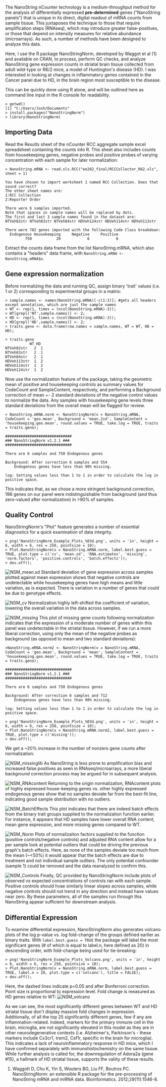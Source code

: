 The NanoString nCounter technology is a medium-throughput method for the analysis of differentially expressed __pre-determined__ genes ("NanoString panels") that is unique in its direct, digital readout of mRNA counts from sample tissue. 
This juxtaposes the technique to those that require amplification steps (RNAseq), which may introduce greater false-positives, or those that depend on intensity measures for relative abundance (microarrays). As such, a number of methods have been designed to analyze this data.

Here, I use the R package NanoStringNorm, developed by Waggot et al (1) and available on CRAN, to process, perform QC checks, and analyze NanoString gene expression counts in striatal brain tissue collected from adult wild-type or R6/2 mice, a model of Huntington's disease (HD). I was interested in looking at changes in inflammatory genes contained in the Cancer panel due to HD, in the brain region most susceptible to the disease.

This can be quickly done using R alone, and will be outlined here as command line input in the R console for readability.
```
> getwd()
[1] "C:/Users/Josh/Documents"
> install.packages("NanoStringNorm")
> library(NanoStringNorm)
```

## Importing Data

Read the Results sheet of the nCounter RCC aggregate sample excel spreadsheet containing the counts into R. 
This sheet also includes counts from housekeeping genes, negative probes and positive probes of varying concentration with each sample for later normalization:
```
> NanoString.mRNA <- read.xls.RCC("ee282_final/RCCCollector_R62.xls", sheet = 1)

You have chosen to import worksheet 1 named RCC Collection. Does that sound correct?
The other sheet names are: 
1:RCC Collection
2:Reporter Order

There were 6 samples imported. 
Note that spaces in sample names will be replaced by dots. 
The first and last 3 sample names found in the dataset are:
NTVeh82str NTVeh83str NTVeh84str HDVeh124str HDVeh114str HDVeh113str

There were 782 genes imported with the following Code Class breakdown:
  Endogenous Housekeeping     Negative     Positive 
         750           20            6            6 
```         

Extract the counts data frame from the list NanoString.mRNA, which also contains a "headers" data frame, with ```NanoString.mRNA <- NanoString.mRNA$x```.

## Gene expression normalization

Before normalizing the data and running QC, assign binary 'trait' values (i.e. 1 or 2) corresponding to experimental groups in a matrix:
```
> sample.names <- names(NanoString.mRNA)[-c(1:3)]; #gets all headers except annotation, which are just the sample names
> WT <- rep(1, times = (ncol(NanoString.mRNA)-3));
> WT[grepl('NT',sample.names)] <- 2;
> HD <- rep(1, times = (ncol(NanoString.mRNA)-3));
> HD[grepl('HD',sample.names)] <- 2;
> traits.geno <- data.frame(row.names = sample.names, WT = WT, HD = HD);

> traits.geno
           WT HD
NTVeh82str   2  1
NTVeh83str   2  1
NTVeh84str   2  1
HDVeh113str  1  2
HDVeh114str  1  2
HDVeh124str  1  2
```

Now use the normalization feature of the package, taking the geometric mean of positive and housekeeping controls as summary values for CodeCount and SampleContent, respectively, 
and performing a Background correction of mean +- 2 standard deviations of the negative control values to normalize the data. Any samples with housekeeping gene levels three standard deviations from the overall mean will be flagged for review.

```
> NanoString.mRNA.norm <- NanoStringNorm(x = NanoString.mRNA, CodeCount = 'geo.mean', Background = 'mean.2sd', SampleContent = 'housekeeping.geo.mean', round.values = TRUE, take.log = TRUE, traits = traits.geno);

##############################
### NanoStringNorm v1.2.1 ###
##############################

There are 6 samples and 750 Endogenous genes 

Background: After correction 6 samples and 554 
	Endogenous genes have less than 90% missing. 

log: Setting values less than 1 to 1 in order to calculate the log in positive space.
```
This indicates that, as we chose a more stringent background correction, 196 genes on our panel were indistinguishable from background (and thus zero-valued after normalization) in >90% of samples.

## Quality Control
NanoStringNorm's "Plot" feature generates a number of essential diagnostics for a quick examination of data integrity.
```
> png('NanoStringNorm_Example_Plots_%03d.png', units = 'in', height = 6, width = 6, res = 250, pointsize = 10);
> Plot.NanoStringNorm(x = NanoString.mRNA.norm, label.best.guess = TRUE, plot.type = c('cv', 'mean.sd', 'RNA.estimates', 'missing', 'norm.factors', 'positive.controls', 'batch.effects'));
> dev.off();
```

![NSM_mean.sd](https://github.com/jshwaa/Final_Project_Nanostring/blob/master/Images/NSN_mean.sd.png?raw=true)
Standard deviation of gene expression across samples plotted against mean expression shows that negative controls are undetectable while housekeeping genes have high means and little variation, as is expected. There is variation in a number of genes that could be due to genotype effects. 


![NSM_cv](https://github.com/jshwaa/Final_Project_Nanostring/blob/master/Images/NSN_cv.png?raw=true)
Normalization highly left-shifted the coefficient of variation, lowering the overall variation in the data across samples.

![NSM_missing](https://github.com/jshwaa/Final_Project_Nanostring/blob/master/Images/NSN_missing.png?raw=true)
This plot of missing gene counts following normalization indicates that the expression of a moderate number of genes within this panel was undetectable in the striatal tissue. However, if we run a more liberal correction, using only the mean of the negative probes as background (as opposod to mean and two standard deviations):

```
>NanoString.mRNA.norm2 <- NanoStringNorm(x = NanoString.mRNA, CodeCount = 'geo.mean', Background = 'mean', SampleContent = 'housekeeping.geo.mean', round.values = TRUE, take.log = TRUE, traits = traits.geno);

##############################
### NanoStringNorm v1.2.1 ###
##############################

There are 6 samples and 750 Endogenous genes 

Background: After correction 6 samples and 712 
	Endogenous genes have less than 90% missing. 

log: Setting values less than 1 to 1 in order to calculate the log in positive space.

> png('NanoStringNorm_Example_Plots_%03d.png', units = 'in', height = 6, width = 6, res = 250, pointsize = 10);
> Plot.NanoStringNorm(x = NanoString.mRNA.norm2, label.best.guess = TRUE, plot.type = c('missing'));
> dev.off();
```

We get a ~20% increase in the number of nonzero gene counts after normalization:

![NSM_missinglib](https://github.com/jshwaa/Final_Project_Nanostring/blob/master/Images/NSM_missinglib.png?raw=true)
As NanoString is less prone to amplification bias and increased false positives as seen in RNAseq/microarrays, a more liberal background correction process may be argued for in subsequent analysis.  

![NSM_RNAcontent](https://github.com/jshwaa/Final_Project_Nanostring/blob/master/Images/NSN_RNAcontent.png?raw=true)
Returning to the origin normalization, RNAcontent plots of highly expressed house-keeping genes vs. other highly expressed endogenous genes show that no samples deviate far from the best-fit line, indicating good sample distribution with no outliers.

![NSM_BatchEffects](https://github.com/jshwaa/Final_Project_Nanostring/blob/master/Images/NSN_BatchEffects.png?raw=true)
This plot indicates that there are indeed batch effects from the binary trait groups supplied to the normalization function earlier. For instance, it appears that HD samples have lower overall RNA content, mean gene expression, and more missing genes compared to WT. 

![NSM_Norm](https://github.com/jshwaa/Final_Project_Nanostring/blob/master/Images/NSN_Norm.png?raw=true)
Plots of normalizaiton factors supplied to the function (positive controls/negative controls) and adjusted RNA content allow for a per sample look at potential outliers that could be driving the previous graph's batch effects. Here, as none of the samples deviate too much from the mean (~<50%) it would appear that the batch effects are due to treatment and not individual sample outliers. The only potential confounder (sample 1) could be removed and the data reanalyzed to confirm this. 


![NSM_Controls](https://github.com/jshwaa/Final_Project_Nanostring/blob/master/Images/NSN_Controls.png?raw=true)
Finally, QC provided by NanoStringNorm include plots of observed vs expected concentrations of controls ran with each sample. Positive controls should hvae similarly linear slopes across samples, while negative controls should not trend in any direction and instead have values near zero. By these parameters, all of the samples run through this NanoString appear sufficient for downstream analysis.


## Differential Expression
To examine differential expression, NanoStringNorm also generates volcano plots of the log p-value vs. log fold-change of the groups defined earlier as binary traits. With ```label.best.guess = TRUE``` the package will label the most significant genes (# of which is equal to label.n, here defined as 20) in descending order, with fold-change being used for tie-breaking: 
```
> png('NanoStringNorm_Example_Plots_Volcano.png', units = 'in', height = 6, width = 6, res = 250, pointsize = 10);
> Plot.NanoStringNorm(x = NanoString.mRNA.norm, label.best.guess = TRUE, label.n = 20, plot.type = c('volcano'), title = FALSE);
> dev.off();
```

Here, the dashed lines indicate p=0.05 and after Bonferroni correction. Point size is proportional to expression level. Fold change is measured as HD genes relative to WT:
![NSM_volcano](https://github.com/jshwaa/Final_Project_Nanostring/blob/master/Images/NSM_volc.png?raw=true)

As we can see, the most significantly different genes between WT and HD striatal tissue don't display massive fold changes in expression. Additionally, of all the top 25 significantly different genes, few if any are inflammation-related. Indeed, markers for the primary immune cell in the brain, microglia, are not significantly elevated in this model as they are in other neurodegenerative contexts (i.e. Alzheimer's, Parkinson's - these markers include Cx3cr1, trem2, Csf1r, specific in the brain for microglia). This indicates a lack of neuroinflammatory response in HD mice, which I have confirmed separately with immunohistochemistry on the same tissue. While further analysis is called for, the downregulation of Adora2a (gene #15), a hallmark of HD striatal tissue, supports the valiity of these results.

1. Waggott D, Chu K, Yin S, Wouters BG, Liu FF, Boutros PC. NanoStringNorm: an extensible R package for the pre-processing of NanoString mRNA and miRNA data. Bioinformatics. 2012;28(11):1546-8.
